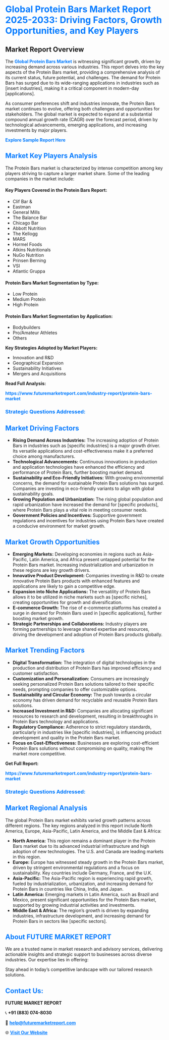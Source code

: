 <h1 style="color: #007BFF;">Global Protein Bars Market Report 2025-2033: Driving Factors, Growth Opportunities, and Key Players</h1>

<section id="overview">
<h2>Market Report Overview</h2>
<p>The <a href="https://www.futuremarketreport.com/industry-report/protein-bars-market" style="color: #007BFF; text-decoration: none;"><strong>Global Protein Bars Market</strong></a> is witnessing significant growth, driven by increasing demand across various industries. This report delves into the key aspects of the Protein Bars market, providing a comprehensive analysis of its current status, future potential, and challenges. The demand for Protein Bars has surged due to its wide-ranging applications in industries such as [insert industries], making it a critical component in modern-day [applications].</p>
<p>As consumer preferences shift and industries innovate, the Protein Bars market continues to evolve, offering both challenges and opportunities for stakeholders. The global market is expected to expand at a substantial compound annual growth rate (CAGR) over the forecast period, driven by technological advancements, emerging applications, and increasing investments by major players.</p>
</section>

<section id="overview">
<p><a href="https://www.futuremarketreport.com/request-sample/reportId=26588" style="color: #007BFF; text-decoration: none;"><strong>Explore Sample Report Here</strong></a></p>
</section>

<section id="key-players">
<h2 style="color: #007BFF;">Market Key Players Analysis</h2>
<p>The Protein Bars market is characterized by intense competition among key players striving to capture a larger market share. Some of the leading companies in the market include:</p>
<h4>Key Players Covered in the Protein Bars Report:</h4>
<ul><li>Clif Bar &amp;</li><li>Eastman</li><li>General Mills</li><li>The Balance Bar</li><li>Chicago Bar</li><li>Abbott Nutrition</li><li>The Kellogg</li><li>MARS</li><li>Hormel Foods</li><li>Atkins Nutritionals</li><li>NuGo Nutrition</li><li>Prinsen Berning</li><li>VSI</li><li>Atlantic Gruppa</li></ul>
<h4>Protein Bars Market Segmentation by Type:</h4>
<ul><li>Low Protein</li><li>Medium Protein</li><li>High Protein</li></ul>

<h4>Protein Bars Market Segmentation by Application:</h4>
<ul><li>Bodybuilders</li><li>Pro/Amateur Athletes</li><li>Others</li></ul>
<p><strong>Key Strategies Adopted by Market Players:</strong></p>
<ul>
<li>Innovation and R&D</li>
<li>Geographical Expansion</li>
<li>Sustainability Initiatives</li>
<li>Mergers and Acquisitions</li>
</ul>
</section>

<section>
<p><strong>Read Full Analysis: </strong></p><a href="https://www.futuremarketreport.com/industry-report/protein-bars-market" style="color: #007BFF; text-decoration: none;"><strong>https://www.futuremarketreport.com/industry-report/protein-bars-market</strong></a>
<h3 style="color: #007BFF;">Strategic Questions Addressed:</h3>
</section>

<section id="driving-factors">
<h2 style="color: #007BFF;">Market Driving Factors</h2>
<ul>
<li><strong>Rising Demand Across Industries:</strong> The increasing adoption of Protein Bars in industries such as [specific industries] is a major growth driver. Its versatile applications and cost-effectiveness make it a preferred choice among manufacturers.</li>
<li><strong>Technological Advancements:</strong> Continuous innovations in production and application technologies have enhanced the efficiency and performance of Protein Bars, further boosting market demand.</li>
<li><strong>Sustainability and Eco-Friendly Initiatives:</strong> With growing environmental concerns, the demand for sustainable Protein Bars solutions has surged. Companies are investing in eco-friendly variants to align with global sustainability goals.</li>
<li><strong>Growing Population and Urbanization:</strong> The rising global population and rapid urbanization have increased the demand for [specific products], where Protein Bars plays a vital role in meeting consumer needs.</li>
<li><strong>Government Policies and Incentives:</strong> Supportive government regulations and incentives for industries using Protein Bars have created a conducive environment for market growth.</li>
</ul>
</section>

<section id="growth-opportunities">
<h2 style="color: #007BFF;">Market Growth Opportunities</h2>
<ul>
<li><strong>Emerging Markets:</strong> Developing economies in regions such as Asia-Pacific, Latin America, and Africa present untapped potential for the Protein Bars market. Increasing industrialization and urbanization in these regions are key growth drivers.</li>
<li><strong>Innovative Product Development:</strong> Companies investing in R&D to create innovative Protein Bars products with enhanced features and applications are likely to gain a competitive edge.</li>
<li><strong>Expansion into Niche Applications:</strong> The versatility of Protein Bars allows it to be utilized in niche markets such as [specific niches], creating opportunities for growth and diversification.</li>
<li><strong>E-commerce Growth:</strong> The rise of e-commerce platforms has created a surge in demand for Protein Bars used in [specific applications], further boosting market growth.</li>
<li><strong>Strategic Partnerships and Collaborations:</strong> Industry players are forming partnerships to leverage shared expertise and resources, driving the development and adoption of Protein Bars products globally.</li>
</ul>
</section>

<section id="trending-factors">
<h2 style="color: #007BFF;">Market Trending Factors</h2>
<ul>
<li><strong>Digital Transformation:</strong> The integration of digital technologies in the production and distribution of Protein Bars has improved efficiency and customer satisfaction.</li>
<li><strong>Customization and Personalization:</strong> Consumers are increasingly seeking personalized Protein Bars solutions tailored to their specific needs, prompting companies to offer customizable options.</li>
<li><strong>Sustainability and Circular Economy:</strong> The push towards a circular economy has driven demand for recyclable and reusable Protein Bars solutions.</li>
<li><strong>Increased Investment in R&D:</strong> Companies are allocating significant resources to research and development, resulting in breakthroughs in Protein Bars technology and applications.</li>
<li><strong>Regulatory Compliance:</strong> Adherence to strict regulatory standards, particularly in industries like [specific industries], is influencing product development and quality in the Protein Bars market.</li>
<li><strong>Focus on Cost-Effectiveness:</strong> Businesses are exploring cost-efficient Protein Bars solutions without compromising on quality, making the market more competitive.</li>
</ul>
</section>

<section>
<p><strong>Get Full Report: </strong></p><a href="https://www.futuremarketreport.com/industry-report/protein-bars-market" style="color: #007BFF; text-decoration: none;"><strong>https://www.futuremarketreport.com/industry-report/protein-bars-market</strong></a>
<h3 style="color: #007BFF;">Strategic Questions Addressed:</h3>
</section>


<section id="regional-analysis">
<h2 style="color: #007BFF;">Market Regional Analysis</h2>
<p>The global Protein Bars market exhibits varied growth patterns across different regions. The key regions analyzed in this report include North America, Europe, Asia-Pacific, Latin America, and the Middle East & Africa:</p>
<ul>
<li><strong>North America:</strong> This region remains a dominant player in the Protein Bars market due to its advanced industrial infrastructure and high adoption of new technologies. The U.S. and Canada are leading markets in this region.</li>
<li><strong>Europe:</strong> Europe has witnessed steady growth in the Protein Bars market, driven by stringent environmental regulations and a focus on sustainability. Key countries include Germany, France, and the U.K.</li>
<li><strong>Asia-Pacific:</strong> The Asia-Pacific region is experiencing rapid growth, fueled by industrialization, urbanization, and increasing demand for Protein Bars in countries like China, India, and Japan.</li>
<li><strong>Latin America:</strong> Emerging markets in Latin America, such as Brazil and Mexico, present significant opportunities for the Protein Bars market, supported by growing industrial activities and investments.</li>
<li><strong>Middle East & Africa:</strong> The region’s growth is driven by expanding industries, infrastructure development, and increasing demand for Protein Bars in sectors like [specific sectors].</li>
</ul>
</section>

<footer>
<h2 style="color: #007BFF;">About FUTURE MARKET REPORT</h2>
<p>We are a trusted name in market research and advisory services, delivering actionable insights and strategic support to businesses across diverse industries. Our expertise lies in offering:</p>

<p>Stay ahead in today’s competitive landscape with our tailored research solutions.</p>

<h2 style="color: #007BFF;">Contact Us:</h2>
<p><strong>FUTURE MARKET REPORT</strong></p>
<p>📞 <strong>+91 (883) 074-8030</strong></p>
<p>📧 <strong><a href="mailto:help@futuremarketreport.com" style="color: #007BFF;">help@futuremarketreport.com</a></strong></p>
<p>🌐 <strong><a href="https://www.futuremarketreport.com/" style="color: #007BFF;">Visit Our Website</a></strong></p>
</footer>